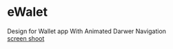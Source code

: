 # eWalet
Design for Wallet app With Animated  Darwer Navigation
<br>
[screen shoot](img/Home_Design.png)
